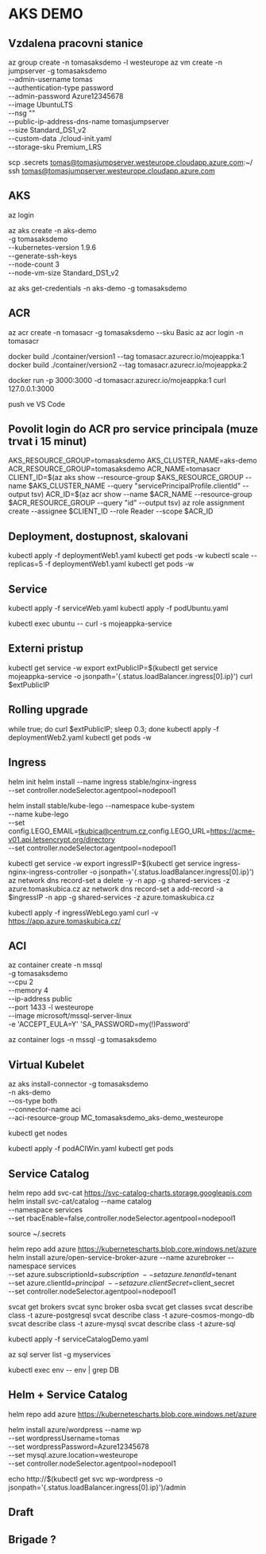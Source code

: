 # AKS DEMO
## Vzdalena pracovni stanice
az group create -n tomasaksdemo -l westeurope
az vm create -n jumpserver -g tomasaksdemo \
    --admin-username tomas \
    --authentication-type password \
    --admin-password Azure12345678 \
    --image UbuntuLTS \
    --nsg "" \
    --public-ip-address-dns-name tomasjumpserver \
    --size Standard_DS1_v2 \
    --custom-data ./cloud-init.yaml \
    --storage-sku Premium_LRS

scp .secrets tomas@tomasjumpserver.westeurope.cloudapp.azure.com:~/
ssh tomas@tomasjumpserver.westeurope.cloudapp.azure.com


## AKS
az login

az aks create -n aks-demo \
    -g tomasaksdemo \
    --kubernetes-version 1.9.6 \
    --generate-ssh-keys \
    --node-count 3 \
    --node-vm-size Standard_DS1_v2

az aks get-credentials -n aks-demo -g tomasaksdemo

## ACR
az acr create -n tomasacr -g tomasaksdemo --sku Basic
az acr login -n tomasacr

docker build ./container/version1 --tag tomasacr.azurecr.io/mojeappka:1
docker build ./container/version2 --tag tomasacr.azurecr.io/mojeappka:2

docker run -p 3000:3000 -d tomasacr.azurecr.io/mojeappka:1
curl 127.0.0.1:3000

push ve VS Code

## Povolit login do ACR pro service principala (muze trvat i 15 minut)
AKS_RESOURCE_GROUP=tomasaksdemo
AKS_CLUSTER_NAME=aks-demo
ACR_RESOURCE_GROUP=tomasaksdemo
ACR_NAME=tomasacr
CLIENT_ID=$(az aks show --resource-group $AKS_RESOURCE_GROUP --name $AKS_CLUSTER_NAME --query "servicePrincipalProfile.clientId" --output tsv)
ACR_ID=$(az acr show --name $ACR_NAME --resource-group $ACR_RESOURCE_GROUP --query "id" --output tsv)
az role assignment create --assignee $CLIENT_ID --role Reader --scope $ACR_ID

## Deployment, dostupnost, skalovani

kubectl apply -f deploymentWeb1.yaml
kubectl get pods -w
kubectl scale --replicas=5 -f deploymentWeb1.yaml
kubectl get pods -w

## Service
kubectl apply -f serviceWeb.yaml
kubectl apply -f podUbuntu.yaml

kubectl exec ubuntu -- curl -s mojeappka-service

## Externi pristup
kubectl get service -w
export extPublicIP=$(kubectl get service mojeappka-service -o jsonpath='{.status.loadBalancer.ingress[0].ip}')
curl $extPublicIP

## Rolling upgrade
while true; do curl $extPublicIP; sleep 0.3; done
kubectl apply -f deploymentWeb2.yaml
kubectl get pods -w

## Ingress
helm init
helm install --name ingress stable/nginx-ingress \
    --set controller.nodeSelector.agentpool=nodepool1

helm install stable/kube-lego --namespace kube-system \
    --name kube-lego \
    --set config.LEGO_EMAIL=tkubica@centrum.cz,config.LEGO_URL=https://acme-v01.api.letsencrypt.org/directory \
    --set controller.nodeSelector.agentpool=nodepool1

kubectl get service -w
export ingressIP=$(kubectl get service ingress-nginx-ingress-controller -o jsonpath='{.status.loadBalancer.ingress[0].ip}')
az network dns record-set a delete -y -n app -g shared-services -z azure.tomaskubica.cz
az network dns record-set a add-record -a $ingressIP -n app -g shared-services -z azure.tomaskubica.cz

kubectl apply -f ingressWebLego.yaml
curl -v https://app.azure.tomaskubica.cz/

## ACI
az container create -n mssql \
    -g tomasaksdemo \
    --cpu 2 \
    --memory 4 \
    --ip-address public \
    --port 1433 -l westeurope \
    --image microsoft/mssql-server-linux \
    -e 'ACCEPT_EULA=Y' 'SA_PASSWORD=my(!)Password' 

az container logs -n mssql -g tomasaksdemo

## Virtual Kubelet
az aks install-connector -g tomasaksdemo \
    -n aks-demo \
    --os-type both \
    --connector-name aci \
    --aci-resource-group MC_tomasaksdemo_aks-demo_westeurope

kubectl get nodes

kubectl apply -f podACIWin.yaml
kubectl get pods

## Service Catalog

helm repo add svc-cat https://svc-catalog-charts.storage.googleapis.com
helm install svc-cat/catalog --name catalog \
    --namespace services \
    --set rbacEnable=false,controller.nodeSelector.agentpool=nodepool1

source ~/.secrets

helm repo add azure https://kubernetescharts.blob.core.windows.net/azure
helm install azure/open-service-broker-azure --name azurebroker --namespace services \
  --set azure.subscriptionId=$subscription \
  --set azure.tenantId=$tenant \
  --set azure.clientId=$principal \
  --set azure.clientSecret=$client_secret \
  --set controller.nodeSelector.agentpool=nodepool1

svcat get brokers
svcat sync broker osba
svcat get classes
svcat describe class -t azure-postgresql
svcat describe class -t azure-cosmos-mongo-db
svcat describe class -t azure-mysql
svcat describe class -t azure-sql

kubectl apply -f serviceCatalogDemo.yaml

az sql server list -g myservices

kubectl exec env -- env | grep DB

## Helm + Service Catalog

helm repo add azure https://kubernetescharts.blob.core.windows.net/azure

helm install azure/wordpress --name wp \
    --set wordpressUsername=tomas \
    --set wordpressPassword=Azure12345678 \
    --set mysql.azure.location=westeurope \
    --set controller.nodeSelector.agentpool=nodepool1

echo http://$(kubectl get svc wp-wordpress -o jsonpath='{.status.loadBalancer.ingress[0].ip}')/admin


## Draft

## Brigade ?